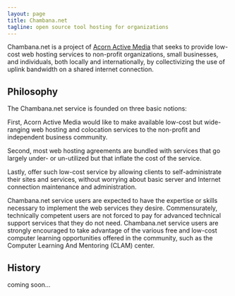 ```yaml
---
layout: page
title: Chambana.net
tagline: open source tool hosting for organizations
---
```


Chambana.net is a project of <a href="http://www.acornactivemedia.com/">Acorn Active Media</a> that seeks to provide low-cost web hosting services to non-profit organizations, small businesses, and individuals, both locally and internationally, by collectivizing the use of uplink bandwidth on a shared internet connection.

## Philosophy

The Chambana.net service is founded on three basic notions:

First, Acorn Active Media would like to make available low-cost but wide-ranging web hosting and colocation services to the non-profit and independent business community.

Second, most web hosting agreements are bundled with services that go largely under- or un-utilized but that inflate the cost of the service. 

Lastly, offer such low-cost service by allowing clients to self-administrate their sites and services, without worrying about basic server and Internet connection maintenance and administration.

Chambana.net service users are expected to have the expertise or skills necessary to implement the web services they desire. Commensurately, technically competent users are not forced to pay for advanced technical support services that they do not need. Chambana.net service users are strongly encouraged to take advantage of the various free and low-cost computer learning opportunities offered in the community, such as the Computer Learning And Mentoring (CLAM) center.

## History

coming soon...

